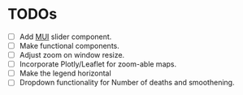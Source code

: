 # TODOs #

- [ ] Add [MUI](https://mui.com/material-ui/react-slider/) slider component.
- [ ] Make functional components.
- [ ] Adjust zoom on window resize.
- [ ] Incorporate Plotly/Leaflet for zoom-able maps.
- [ ] Make the legend horizontal
- [ ] Dropdown functionality for Number of deaths and smoothening.
